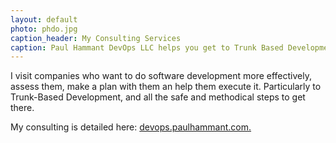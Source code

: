 ```yaml
---
layout: default
photo: phdo.jpg
caption_header: My Consulting Services
caption: Paul Hammant DevOps LLC helps you get to Trunk Based Development
---
```


I visit companies who want to do software development more effectively, assess them, make a
plan with them an help them execute it. Particularly to Trunk-Based Development, and all the
safe and methodical steps to get there.

My consulting is detailed here: <a target="_blank" href="https://devops.paulhammant.com">devops.paulhammant.com.</a>
